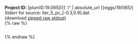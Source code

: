 **Project ID:** [plumID:19.065]({{ '/' | absolute_url }}eggs/19/065/)  
Stderr for source:  iter_5_pc_[-0.3,0.9].dat   
(download [zipped raw stdout](iter_5_pc_[-0.3,0.9].dat.plumed_master.stdout.txt.zip))  
{% raw %}
<pre>
</pre>
{% endraw %}
